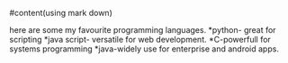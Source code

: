 #content(using mark down) 

here are some my favourite programming languages.
*python- great for scripting 
*java script- versatile for web development.
*C-powerfull for systems programming 
*java-widely use for enterprise and android apps.
